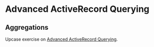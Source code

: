 # Advanced ActiveRecord Querying

## Aggregations

Upcase exercise on [Advanced ActiveRecord Querying](https://thoughtbot.com/upcase/advanced-activerecord-querying).
